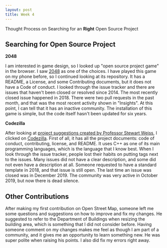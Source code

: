 ```yaml
---
layout: post
title: Week 4
---
```


Thought Process on Searching for an **Right** Open Source Project

Searching for Open Source Project
---

**2048**

I am interested in game design, so I looked up "open source project game" in the browser. I saw [2048](https://github.com/gabrielecirulli/2048/pulse) as one of the choices. I have played this game on my phone before, so I continued looking at its repository. It has a README, a License, and some Contributing documents, but it does not have a Code of conduct. I looked through the issue tracker and there are issues that haven't been closed or resolved since 2014. The most recently closed issue happened in 2018. There were two pull requests in the past month, and that was the most recent activity shown in "Insights". At this point, I can tell that it has an inactive community. The installation of this game is simple, but the code itself hasn't been updated for six years. 


**Codezilla**

After looking at [project suggestions created by Professor Stewart Weiss](https://github.com/hunter-college-ossd-spr-2020/class-wiki/wiki/project-suggestions), I clicked on [Codezilla](https://github.com/Asiatik/codezilla). First of all, it has all the project documents: code of conduct, contributing, license, and README. It uses C++ as one of its main programming languages, which is the language that I know best. When I look through the issue tracker, people lost their habits on putting tags next to the issues. Many issues did not have a clear description, and some did not even have a description at all. Someone requested to have a standard template in 2018, and that issue is still open. The last time an issue was closed was in December 2019. The community was very active in October 2019, but now there is dead silence.

Other Contributions
---
After making my first contribution on Open Street Map, someone left me some questions and suggestions on how to improve and fix my changes. He suggested to refer to the Department of Buildings when resizing the building area, which is something that I did not consider before. Having someone comment on my changes makes me feel as though I am part of a community, and it gives me an opportunity to learn something new. He was super polite when raising his points. I also did fix my errors right away.
